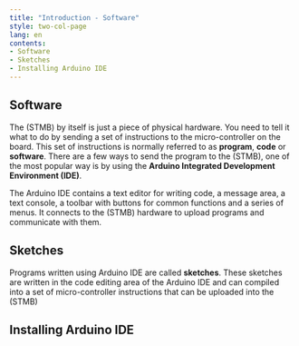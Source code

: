```yaml
---
title: "Introduction - Software"
style: two-col-page
lang: en
contents:
- Software
- Sketches
- Installing Arduino IDE 
---
```


## Software

The (STMB) by itself is just a piece of physical hardware. You need to tell it what to do by sending a set of instructions to the micro-controller on the board. This set of instructions is normally referred to as **program**, **code** or **software**. There are a few ways to send the program to the (STMB), one of the most popular way is by using the **Arduino Integrated Development Environment (IDE)**.

The Arduino IDE contains a text editor for writing code, a message area, a text console, a toolbar with buttons for common functions and a series of menus. It connects to the (STMB) hardware to upload programs and communicate with them. 

## Sketches

Programs written using Arduino IDE are called **sketches**. These sketches are written in the code editing area of the Arduino IDE and can compiled into a set of micro-controller instructions that can be uploaded into the (STMB)

## Installing Arduino IDE




